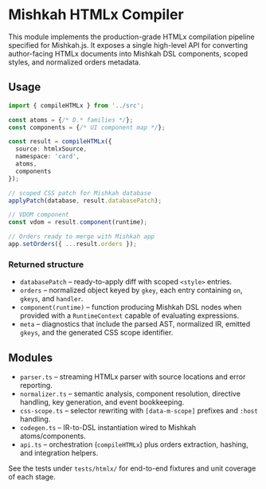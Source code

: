 # Mishkah HTMLx Compiler

This module implements the production-grade HTMLx compilation pipeline specified for Mishkah.js. It exposes a single high-level API for converting author-facing HTMLx documents into Mishkah DSL components, scoped styles, and normalized orders metadata.

## Usage

```ts
import { compileHTMLx } from '../src';

const atoms = {/* D.* families */};
const components = {/* UI component map */};

const result = compileHTMLx({
  source: htmlxSource,
  namespace: 'card',
  atoms,
  components
});

// scoped CSS patch for Mishkah database
applyPatch(database, result.databasePatch);

// VDOM component
const vdom = result.component(runtime);

// Orders ready to merge with Mishkah app
app.setOrders({ ...result.orders });
```

### Returned structure

- `databasePatch` – ready-to-apply diff with scoped `<style>` entries.
- `orders` – normalized object keyed by `gkey`, each entry containing `on`, `gkeys`, and `handler`.
- `component(runtime)` – function producing Mishkah DSL nodes when provided with a `RuntimeContext` capable of evaluating expressions.
- `meta` – diagnostics that include the parsed AST, normalized IR, emitted `gkeys`, and the generated CSS scope identifier.

## Modules

- `parser.ts` – streaming HTMLx parser with source locations and error reporting.
- `normalizer.ts` – semantic analysis, component resolution, directive handling, key generation, and event bookkeeping.
- `css-scope.ts` – selector rewriting with `[data-m-scope]` prefixes and `:host` handling.
- `codegen.ts` – IR-to-DSL instantiation wired to Mishkah atoms/components.
- `api.ts` – orchestration (`compileHTMLx`) plus orders extraction, hashing, and integration helpers.

See the tests under `tests/htmlx/` for end-to-end fixtures and unit coverage of each stage.
